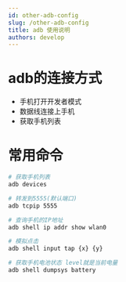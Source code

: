 ```yaml
---
id: other-adb-config
slug: /other-adb-config
title: adb 使用说明
authors: develop
---
```


# adb的连接方式

- 手机打开开发者模式
- 数据线连接上手机
- 获取手机列表


# 常用命令

```bash   showLineNumbers
# 获取手机列表
adb devices

# 转发到5555(默认端口)
adb tcpip 5555

# 查询手机的IP地址
adb shell ip addr show wlan0

# 模拟点击
adb shell input tap {x} {y}

# 获取手机电池状态 level就是当前电量
adb shell dumpsys battery
```
